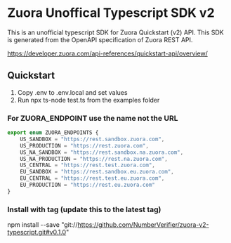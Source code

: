 # Zuora Unoffical Typescript SDK v2
This is an unofficial typescript SDK for Zuora Quickstart (v2) API. This SDK is generated from the OpenAPI specification of Zuora REST API.

https://developer.zuora.com/api-references/quickstart-api/overview/

## Quickstart 
1. Copy .env to .env.local and set values
2. Run npx ts-node test.ts from the examples folder

### For ZUORA_ENDPOINT use the name not the URL
```typescript
export enum ZUORA_ENDPOINTS {
    US_SANDBOX = "https://rest.sandbox.zuora.com",
    US_PRODUCTION = "https://rest.zuora.com",
    US_NA_SANDBOX = "https://rest.sandbox.na.zuora.com",
    US_NA_PRODUCTION = "https://rest.na.zuora.com",
    US_CENTRAL = "https://rest.test.zuora.com",
    EU_SANDBOX = "https://rest.sandbox.eu.zuora.com",
    EU_CENTRAL = "https://rest.test.eu.zuora.com",
    EU_PRODUCTION = "https://rest.eu.zuora.com"
}
```
### Install with tag (update this to the latest tag)
 npm install --save "git://https://github.com/NumberVerifier/zuora-v2-typescript.git#v0.1.0"

